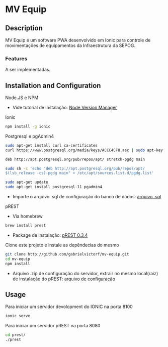 # MV Equip

## Description
MV Equip é um software PWA desenvolvido em Ionic para controle de movimentações de equipamentos da Infraestrutura da SEPOG.

### Features
A ser implementadas.

## Installation and Configuration

Node.JS e NPM

* Vide tutorial de instalação: [Node Version Manager](http://https://github.com/nvm-sh/nvm "nvm-sh")

Ionic

```bash
npm install -g ionic
```

Postgresql e pgAdmin4

 
 ```bash
sudo apt-get install curl ca-certificates
curl https://www.postgresql.org/media/keys/ACCC4CF8.asc | sudo apt-key add -

deb http://apt.postgresql.org/pub/repos/apt/ stretch-pgdg main

sudo sh -c 'echo "deb http://apt.postgresql.org/pub/repos/apt/
$(lsb_release -cs)-pgdg main" > /etc/apt/sources.list.d/pgdg.list'

sudo apt-get update
sudo apt-get install postgresql-11 pgadmin4
```

* Importe o arquivo .sql de configuração do banco de dados:
[arquivo .sql](https://firebasestorage.googleapis.com/v0/b/mv-equip-sepog.appspot.com/o/backup.sql?alt=media&token=6ebcddca-0b10-4ac3-9aa0-3283b073d045 "Importe dentro do banco de dados")

pREST

* Via homebrew
```bash
brew install prest

```

* Package de instalação:
 [pREST 0.3.4](https://github.com/prest/prest/releases/tag/v0.3.4 "Latest release") 

Clone este projeto e instale as depêndecias do mesmo

```bash
git clone http://github.com/gabrielvictorf/mv-equip.git
cd mv-equip
npm install
```
* Arquivo .zip de configuração do servidor, extrair no mesmo local(raiz) de instalação do pREST: [arquivo de configuração](https://firebasestorage.googleapis.com/v0/b/mv-equip-sepog.appspot.com/o/backup.sql?alt=media&token=6ebcddca-0b10-4ac3-9aa0-3283b073d045 "pREST config")
## Usage

Para iniciar um servidor devolopment do IONIC na porta 8100
```bash
ionic serve
```
Para iniciar um servidor pREST na porta 8080
```bash
cd prest/
./prest
```
